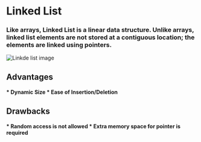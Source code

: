 # Linked List
### Like arrays, Linked List is a linear data structure. Unlike arrays, linked list elements are not stored at a contiguous location; the elements are linked using pointers.
![Linkde list image](https://media.geeksforgeeks.org/wp-content/cdn-uploads/gq/2013/03/Linkedlist.png)

## Advantages
#### * Dynamic Size * Ease of Insertion/Deletion

## Drawbacks
#### * Random access is not allowed * Extra memory space for pointer is required
